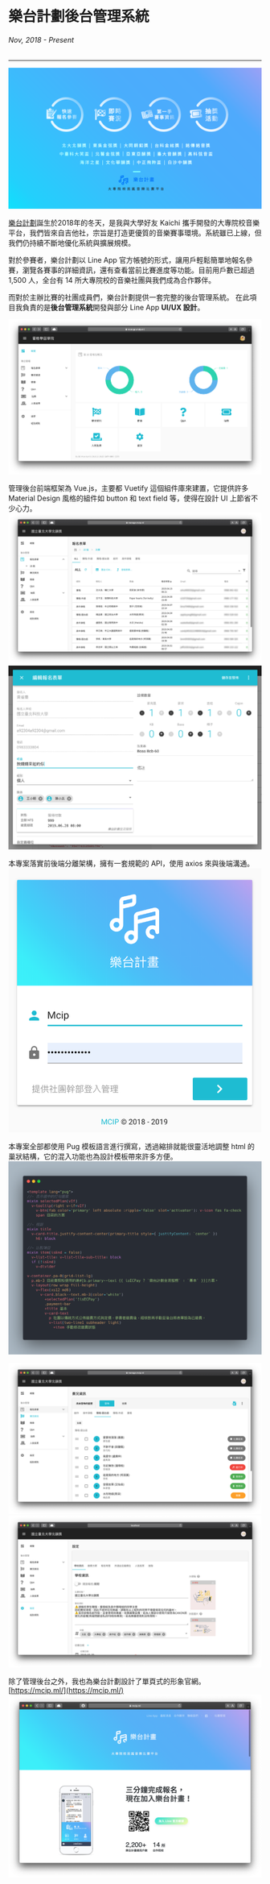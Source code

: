 # 樂台計劃後台管理系統
###### Nov, 2018 - Present
---

![](/static/img/mcip/fb-cover.png)

[樂台計劃](https://mcip.ml/)誕生於2018年的冬天，是我與大學好友 Kaichi 攜手開發的大專院校音樂平台，我們皆來自吉他社，宗旨是打造更優質的音樂賽事環境。系統雖已上線，但我們仍持續不斷地優化系統與擴展規模。

對於參賽者，樂台計劃以 Line App 官方帳號的形式，讓用戶輕鬆簡單地報名參賽，瀏覽各賽事的詳細資訊，還有查看當前比賽進度等功能。目前用戶數已超過 1,500 人，全台有 14 所大專院校的音樂社團與我們成為合作夥伴。

而對於主辦比賽的社團成員們，樂台計劃提供一套完整的後台管理系統。
在此項目我負責的是**後台管理系統**開發與部分 Line App **UI/UX 設計**。

![管理後台概覽頁面(Dashboard)](/static/img/mcip/cover.png)

管理後台前端框架為 Vue.js，主要都 Vuetify 這個組件庫來建置，它提供許多 Material Design 風格的組件如 button 和 text field 等，使得在設計 UI 上節省不少心力。
![參賽者報名列表](/static/img/mcip/forms.png)
![編輯報名表單](/static/img/mcip/edit-form.png)

本專案落實前後端分離架構，擁有一套規範的 API，使用 axios 來與後端溝通。
![登入畫面](/static/img/mcip/login.png)

本專案全部都使用 Pug 模板語言進行撰寫，透過縮排就能很靈活地調整 html 的巢狀結構，它的混入功能也為設計模板帶來許多方便。
![專案中使用的 Pug 模板](/static/img/mcip/pug.png)

![編輯賽況資訊](/static/img/mcip/competition.png)
![設定學校資訊](/static/img/mcip/config.png)

除了管理後台之外，我也為樂台計劃設計了單頁式的形象官網。
[https://mcip.ml/](https://mcip.ml/)
![形象官網](/static/img/mcip/index.png)
